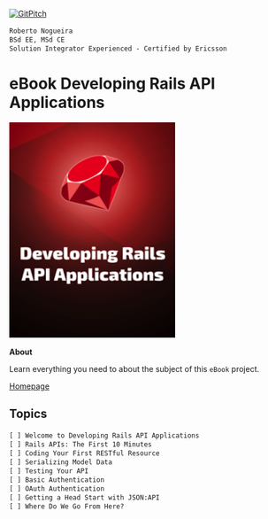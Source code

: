 [![GitPitch](https://gitpitch.com/assets/badge.svg)](https://gitpitch.com/enogrob/ebook-project/master)
```
Roberto Nogueira  
BSd EE, MSd CE
Solution Integrator Experienced - Certified by Ericsson
```
# eBook Developing Rails API Applications

![ebook image](assets/ebook.png)

**About**

Learn everything you need to about the subject of this `eBook` project.

[Homepage](https://ebook.com)

## Topics
```
[ ] Welcome to Developing Rails API Applications
[ ] Rails APIs: The First 10 Minutes
[ ] Coding Your First RESTful Resource
[ ] Serializing Model Data
[ ] Testing Your API
[ ] Basic Authentication
[ ] OAuth Authentication
[ ] Getting a Head Start with JSON:API
[ ] Where Do We Go From Here?
```
